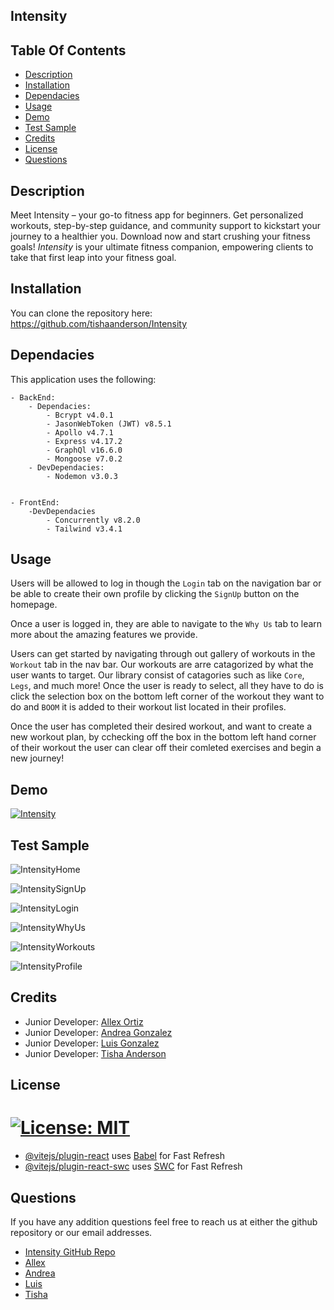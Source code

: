## Intensity

## Table Of Contents
- [Description](#description)
- [Installation](#installation)
- [Dependacies](#dependacies)
- [Usage](#usage)
- [Demo](#demo)
- [Test Sample](#test-sample)
- [Credits](#credits)
- [License](#license)
- [Questions](#questions)

## Description

Meet Intensity – your go-to fitness app for beginners. Get personalized workouts, step-by-step guidance, and community support to kickstart your journey to a healthier you. Download now and start crushing your fitness goals!
*Intensity* is your ultimate fitness companion, empowering clients to take that first leap into your fitness goal. 

## Installation
You can clone the repository here: 
https://github.com/tishaanderson/Intensity

## Dependacies
This application uses the following:

    - BackEnd:
        - Dependacies:
            - Bcrypt v4.0.1
            - JasonWebToken (JWT) v8.5.1
            - Apollo v4.7.1
            - Express v4.17.2
            - GraphQl v16.6.0
            - Mongoose v7.0.2
        - DevDependacies:
            - Nodemon v3.0.3


    - FrontEnd:
        -DevDependacies
            - Concurrently v8.2.0
            - Tailwind v3.4.1

## Usage
Users will be allowed to log in though the `Login` tab on the navigation bar or be able to create their own profile by clicking the `SignUp` button on the homepage. 

Once a user is logged in, they are able to navigate to the `Why Us` tab to learn more about the amazing features we provide.

Users can get started by navigating through out gallery of workouts in the `Workout` tab in the nav bar. Our workouts are arre catagorized by what the user wants to target. Our library consist of catagories such as like `Core`, `Legs`, and much more!
Once the user is ready to select, all they have to do is click the selection box on the bottom left corner of the workout they want to do and `BOOM` it is added to their workout list located in their profiles.

Once the user has completed their desired workout, and want to create a new workout plan, by cchecking off the box in the bottom left hand corner of their workout the user can clear off their comleted exercises and begin a new journey! 

## Demo

[![Intensity](./client/public/images/Logo.png)](https://intensity.onrender.com/)

## Test Sample

![IntensityHome](./client/public/images/demoPics/IntensityHome.png)

![IntensitySignUp](./client/public/images/demoPics/IntensitySignUp.png)

![IntensityLogin](./client/public/images/demoPics/IntensityLogin.png)

![IntensityWhyUs](./client/public/images/demoPics/IntensityWhyUs.png)

![IntensityWorkouts](./client/public/images/demoPics/IntensityWorkouts.png)

![IntensityProfile](./client/public/images/demoPics/IntensityProfile.png)
## Credits

- Junior Developer: [Allex Ortiz](https://github.com/allexortiz)
- Junior Developer: [Andrea Gonzalez](https://github.com/H3yJ4yy)
- Junior Developer: [Luis Gonzalez](https://github.com/LgCodes94)
- Junior Developer: [Tisha Anderson](https://github.com/tishaanderson)

## License

[![License: MIT](https://img.shields.io/badge/License-MIT-yellow.svg)](https://opensource.org/licenses/MIT)
=========
- [@vitejs/plugin-react](https://github.com/vitejs/vite-plugin-react/blob/main/packages/plugin-react/README.md) uses [Babel](https://babeljs.io/) for Fast Refresh
- [@vitejs/plugin-react-swc](https://github.com/vitejs/vite-plugin-react-swc) uses [SWC](https://swc.rs/) for Fast Refresh


## Questions
If you have any addition questions feel free to reach us at either the github repository or our email addresses.
- [Intensity GitHub Repo](https://github.com/tishaanderson/Intensity)
- [Allex](allex.ortiz@outlook.com)
- [Andrea](agon0015@gmail.com)
- [Luis](l.gonzalez6@me.com)
- [Tisha](anderson.tisha23@gmail.com)

